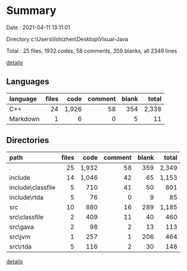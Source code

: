 # Summary

Date : 2021-04-11 13:11:01

Directory c:\Users\lishizhen\Desktop\Visual-Java

Total : 25 files,  1932 codes, 58 comments, 359 blanks, all 2349 lines

[details](details.md)

## Languages
| language | files | code | comment | blank | total |
| :--- | ---: | ---: | ---: | ---: | ---: |
| C++ | 24 | 1,926 | 58 | 354 | 2,338 |
| Markdown | 1 | 6 | 0 | 5 | 11 |

## Directories
| path | files | code | comment | blank | total |
| :--- | ---: | ---: | ---: | ---: | ---: |
| . | 25 | 1,932 | 58 | 359 | 2,349 |
| include | 14 | 1,046 | 42 | 65 | 1,153 |
| include\classfile | 5 | 710 | 41 | 50 | 801 |
| include\rtda | 5 | 76 | 0 | 9 | 85 |
| src | 10 | 880 | 16 | 289 | 1,185 |
| src\classfile | 2 | 409 | 11 | 40 | 460 |
| src\gava | 2 | 98 | 2 | 13 | 113 |
| src\jvm | 1 | 257 | 1 | 206 | 464 |
| src\rtda | 5 | 116 | 2 | 30 | 148 |

[details](details.md)